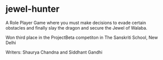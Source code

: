# jewel-hunter
A Role Player Game where you must make decisions to evade certain obstacles and finally slay the dragon and secure the Jewel of Walaba.

Won third place in the ProjectBeta competiton in The Sanskriti School, New Delhi

Writers: Shaurya Chandna and Siddhant Gandhi
